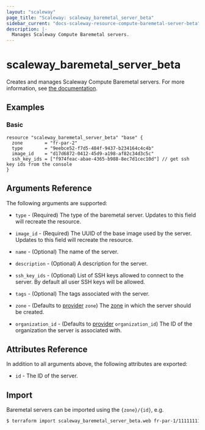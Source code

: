 ```yaml
---
layout: "scaleway"
page_title: "Scaleway: scaleway_baremetal_server_beta"
sidebar_current: "docs-scaleway-resource-compute-baremetal-server-beta"
description: |-
  Manages Scaleway Compute Baremetal servers.
---
```


# scaleway_baremetal_server_beta

Creates and manages Scaleway Compute Baremetal servers. For more information, see [the documentation](https://developers.scaleway.com/en/products/baremetal/api).

## Examples

### Basic

```hcl
resource "scaleway_baremetal_server_beta" "base" {
  zone		  = "fr-par-2"
  type        = "9eebce52-f7d5-484f-9437-b234164c4c4b"
  image_id    = "d17d6872-0412-45d9-a198-af82c34d3c5c"
  ssh_key_ids = ["f974feac-abae-4365-b988-8ec7d1cec10d"] // get ssh key ids from the console
}
```

## Arguments Reference

The following arguments are supported:

- `type` - (Required) The type of the baremetal server.
Updates to this field will recreate the resource.


- `image_id` - (Required) The UUID of the base image used by the server.
Updates to this field will recreate the resource.

- `name` - (Optional) The name of the server.

- `description` - (Optional) A description for the server.

- `ssh_key_ids` - (Optional) List of SSH keys allowed to connect to the server. By default all user SSH keys will be allowed.

- `tags` - (Optional) The tags associated with the server.

- `zone` - (Defaults to [provider](../index.html#zone) `zone`) The [zone](../guides/regions_and_zones.html#zones) in which the server should be created.

- `organization_id` - (Defaults to [provider](../index.html#organization_id) `organization_id`) The ID of the organization the server is associated with.


## Attributes Reference

In addition to all arguments above, the following attributes are exported:

- `id` - The ID of the server.

## Import

Baremetal servers can be imported using the `{zone}/{id}`, e.g.

```bash
$ terraform import scaleway_baremetal_server_beta.web fr-par-1/11111111-1111-1111-1111-111111111111
```
